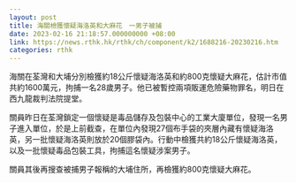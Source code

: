 ```yaml
---
layout: post
title: 海關檢獲懷疑海洛英和大麻花　一男子被捕
date: 2023-02-16 21:18:57.000000000 +08:00
link: https://news.rthk.hk/rthk/ch/component/k2/1688216-20230216.htm
categories: rthk
---
```


海關在荃灣和大埔分別檢獲約18公斤懷疑海洛英和約800克懷疑大麻花，估計市值共約1600萬元，拘捕一名28歲男子。他已被暫控兩項販運危險藥物罪名，明日在西九龍裁判法院提堂。

關員昨日在荃灣鎖定一個懷疑是毒品儲存及包裝中心的工業大廈單位，發現一名男子進入單位，於是上前截查，在單位內發現27個布手袋的夾層內藏有懷疑海洛英，另一批懷疑海洛英則放於20個膠袋內。行動中檢獲共約18公斤懷疑海洛英，以及一批懷疑毒品包裝工具，拘捕這名懷疑涉案男子。

關員其後再搜查被捕男子報稱的大埔住所，再檢獲約800克懷疑大麻花。
